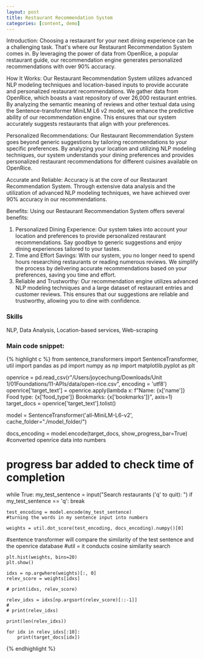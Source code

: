 ```yaml
---
layout: post
title: Restaurant Recommendation System 
categories: [content, demo]
---
```


Introduction:
Choosing a restaurant for your next dining experience can be a challenging task.
That's where our Restaurant Recommendation System comes in. By leveraging the power of data from OpenRice, a popular restaurant guide, our recommendation engine generates personalized recommendations with over 90% accuracy. 

How It Works:
Our Restaurant Recommendation System utilizes advanced NLP modeling techniques and location-based inputs to provide accurate and personalized restaurant recommendations. We gather data from OpenRice, which boasts a vast repository of over 26,000 restaurant entries. By analyzing the semantic meaning of reviews and other textual data using the Sentence-transformer MiniLM L6 v2 model, we enhance the predictive ability of our recommendation engine. This ensures that our system accurately suggests restaurants that align with your preferences.

Personalized Recommendations:
Our Restaurant Recommendation System goes beyond generic suggestions by tailoring recommendations to your specific preferences. By analyzing your location and utilizing NLP modeling techniques, our system understands your dining preferences and provides personalized restaurant recommendations for different cuisines available on OpenRice. 

Accurate and Reliable:
Accuracy is at the core of our Restaurant Recommendation System. Through extensive data analysis and the utilization of advanced NLP modeling techniques, we have achieved over 90% accuracy in our recommendations.

Benefits:
Using our Restaurant Recommendation System offers several benefits:

1. Personalized Dining Experience: Our system takes into account your location and preferences to provide personalized restaurant recommendations. Say goodbye to generic suggestions and enjoy dining experiences tailored to your tastes.
2. Time and Effort Savings: With our system, you no longer need to spend hours researching restaurants or reading numerous reviews. We simplify the process by delivering accurate recommendations based on your preferences, saving you time and effort.
3. Reliable and Trustworthy: Our recommendation engine utilizes advanced NLP modeling techniques and a large dataset of restaurant entries and customer reviews. This ensures that our suggestions are reliable and trustworthy, allowing you to dine with confidence.

### Skills 

NLP, Data Analysis, Location-based services, Web-scraping

### Main code snippet:

{% highlight c %}
from sentence_transformers import SentenceTransformer, util
import pandas as pd
import numpy as np
import matplotlib.pyplot as plt

openrice = pd.read_csv(r"/Users/joycechung/Downloads/Unit 1/01Foundations/11-APIs/data/open-rice.csv", encoding = 'utf8')
openrice['target_text'] = openrice.apply(lambda x: f"Name: {x['name']} Food type: {x['food_type']} Bookmarks: {x['bookmarks']}", axis=1)
target_docs = openrice['target_text'].tolist()

model = SentenceTransformer('all-MiniLM-L6-v2', cache_folder="./model_folder/")

docs_encoding = model.encode(target_docs, show_progress_bar=True)
#converted openrice data into numbers
# progress bar added to check time of completion

while True:
    my_test_sentence = input("Search restaurants ('q' to quit): ")
    if my_test_sentence == 'q':
        break

    test_encoding = model.encode(my_test_sentence)
    #turning the words in my sentence input into numbers

    weights = util.dot_score(test_encoding, docs_encoding).numpy()[0]
#sentence transformer will compare the similarity of the test sentence and the openrice database
#util = it conducts cosine similarity search

    plt.hist(weights, bins=20)
    plt.show()

    idxs = np.argwhere(weights)[:, 0]
    relev_score = weights[idxs]

    # print(idxs, relev_score)

    relev_idxs = idxs[np.argsort(relev_score)[::-1]]
    #
    # print(relev_idxs)

    print(len(relev_idxs))

    for idx in relev_idxs[:10]:
        print(target_docs[idx])
{% endhighlight %}
